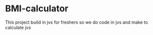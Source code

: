 # BMI-calculator
This project build in jvs for freshers so we do code in jvs and make to calculate jvs
